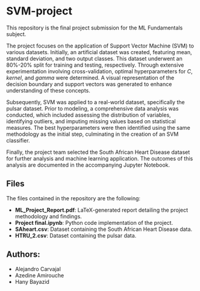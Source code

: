 # SVM-project
This repository is the final project submission for the ML Fundamentals subject.

The project focuses on the application of Support Vector Machine (SVM) to various datasets. Initially, an artificial dataset was created, featuring mean, standard deviation, and two output classes. This dataset underwent an 80%-20% split for training and testing, respectively. Through extensive experimentation involving cross-validation, optimal hyperparameters for *C*, *kernel*, and *gamma* were determined. A visual representation of the decision boundary and support vectors was generated to enhance understanding of these concepts.

Subsequently, SVM was applied to a real-world dataset, specifically the pulsar dataset. Prior to modeling, a comprehensive data analysis was conducted, which included assessing the distribution of variables, identifying outliers, and imputing missing values based on statistical measures. The best hyperparameters were then identified using the same methodology as the initial step, culminating in the creation of an SVM classifier.

Finally, the project team selected the South African Heart Disease dataset for further analysis and machine learning application. The outcomes of this analysis are documented in the accompanying Jupyter Notebook.

## Files
The files contained in the repository are the following:
- **ML_Project_Report.pdf**: LaTeX-generated report detailing the project methodology and findings.
- **Project final.ipynb**: Python code implementation of the project.
- **SAheart.csv**: Dataset containing the South African Heart Disease data.
- **HTRU_2.csv**: Dataset containing the pulsar data.

## Authors:
- Alejandro Carvajal
- Azedine Amirouche
- Hany Bayazid
